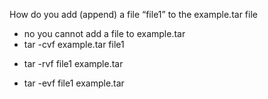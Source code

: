 How do you add (append) a file “file1” to the example.tar file
* no you cannot add a file to example.tar
* tar -cvf example.tar file1
+ tar -rvf file1 example.tar
* tar -evf file1 example.tar
